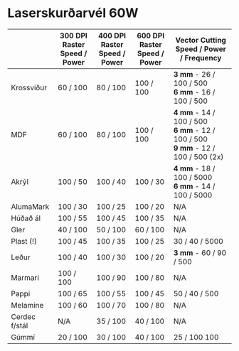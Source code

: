 # Laserskurðarvél 60W

|                   |   300 DPI Raster<br>Speed / Power | 400 DPI Raster<br>Speed / Power  | 600 DPI Raster <br>Speed / Power | Vector Cutting <br>Speed / Power / Frequency
|   ---             |   ---         |   ---             |   ---             |   ---
|   Krossviður      |   60 / 100    |   80 / 100        |   100 / 100       |   <b>3 mm</b> - 26 / 100 / 500<br><b>6 mm</b> - 16 / 100 / 500<br>
|   MDF             |   60 / 100    |   80 / 100        |   100 / 100       |   <b>4 mm</b> - 14 / 100 / 500<br><b>6 mm</b> - 12 / 100 / 500<br><b>9 mm</b> - 12 / 100 / 500 (2x)
|   Akrýl           |   100 / 50    |   100 / 40        |   100 / 30        |   <b>4 mm</b> - 18 / 100 / 5000<br><b>6 mm</b> - 14 / 100 / 5000<br>
|   AlumaMark       |   100 / 30    |   100 / 25        |   100 / 20        |   N/A
|   Húðað ál        |   100 / 55    |   100 / 45        |   100 / 35        |   N/A
|   Gler            |   40 / 100    |   50 / 100        |   60 / 100        |   N/A
|   Plast (!)       |   100 / 45    |   100 / 35        |   100 / 25        |   30 / 40 / 5000
|   Leður           |   100 / 40    |   100 / 30        |   100 / 20        |   <b>3 mm</b> - 60 / 90 / 500
|   Marmari         |   100 / 100   |   100 / 90        |   100 / 80        |   N/A
|   Pappi           |   100 / 65    |   100 / 55        |   100 / 45        |   50 / 40 / 500
|   Melamine        |   100 / 60    |   100 / 70        |   100 / 80        |   N/A
|   Cerdec f/stál   |   N/A         |   35 / 100        |   40 / 100        |   N/A
|   Gúmmí           |   20 / 100    |   30 / 100        |   40 / 100        |   25 / 100 100